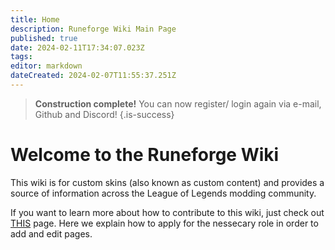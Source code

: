 ```yaml
---
title: Home
description: Runeforge Wiki Main Page
published: true
date: 2024-02-11T17:34:07.023Z
tags: 
editor: markdown
dateCreated: 2024-02-07T11:55:37.251Z
---
```


> **Construction complete!**
> You can now register/ login again via e-mail, Github and Discord!
{.is-success}


# Welcome to the Runeforge Wiki
This wiki is for custom skins (also known as custom content) and provides a source of information across the League of Legends modding community.

If you want to learn more about how to contribute to this wiki, just check out [THIS](/posting-guide-landing/apply-con) page. Here we explain how to apply for the nessecary role in order to add and edit pages. 


